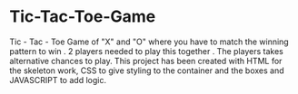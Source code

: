 # Tic-Tac-Toe-Game
Tic - Tac - Toe Game of "X" and "O" where you have to match the winning pattern to win . 2 players needed to play this together . The players takes alternative chances to play. This project has been created with HTML for the skeleton work, CSS to give styling to the container and the boxes and JAVASCRIPT to add logic. 
